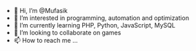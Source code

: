 - 👋 Hi, I’m @Mufasik
- 👀 I’m interested in programming, automation and optimization
- 🌱 I’m currently learning PHP, Python, JavaScript, MySQL
- 💞️ I’m looking to collaborate on games
- 📫 How to reach me ...

<!---
Mufasik/Mufasik is a ✨ special ✨ repository because its `README.md` (this file) appears on your GitHub profile.
You can click the Preview link to take a look at your changes.
--->
